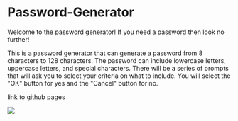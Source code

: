 # Password-Generator

Welcome to the password generator!
If you need a password then look no further!

This is a password generator that can generate a password from 8 characters to 128 characters.
The password can include lowercase letters, uppercase letters, and special characters.
There will be a series of prompts that will ask you to select your criteria on what to include.
You will select the "OK" button for yes and the "Cancel" button for no.

link to github pages

<img src="passwordGeneratorcreenshot.png">
